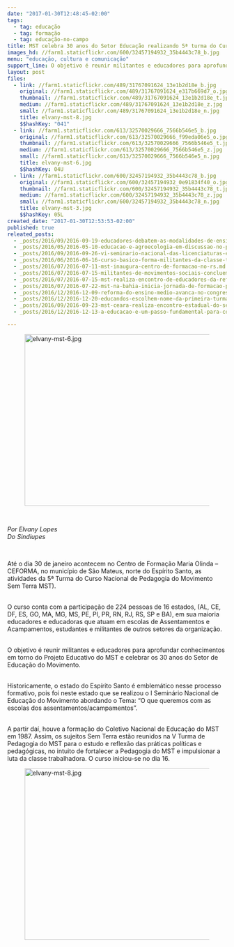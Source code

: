 ```yaml
---
date: "2017-01-30T12:48:45-02:00"
tags:
  - tag: educação
  - tag: formação
  - tag: educação-no-campo
title: MST celebra 30 anos do Setor Educação realizando 5ª turma do Curso Nacional de Pedagogia no Estado
images_hd: //farm1.staticflickr.com/600/32457194932_35b4443c78_b.jpg
menu: "educação, cultura e comunicação"
support_line: O objetivo é reunir militantes e educadores para aprofundar conhecimentos em torno do Projeto Educativo do MST e celebrar os 30 anos do Setor de Educação do Movimento
layout: post
files:
  - link: //farm1.staticflickr.com/489/31767091624_13e1b2d18e_b.jpg
    original: //farm1.staticflickr.com/489/31767091624_e317b669d7_o.jpg
    thumbnail: //farm1.staticflickr.com/489/31767091624_13e1b2d18e_t.jpg
    medium: //farm1.staticflickr.com/489/31767091624_13e1b2d18e_z.jpg
    small: //farm1.staticflickr.com/489/31767091624_13e1b2d18e_n.jpg
    title: elvany-mst-8.jpg
    $$hashKey: "041"
  - link: //farm1.staticflickr.com/613/32570029666_7566b546e5_b.jpg
    original: //farm1.staticflickr.com/613/32570029666_f99eda06e5_o.jpg
    thumbnail: //farm1.staticflickr.com/613/32570029666_7566b546e5_t.jpg
    medium: //farm1.staticflickr.com/613/32570029666_7566b546e5_z.jpg
    small: //farm1.staticflickr.com/613/32570029666_7566b546e5_n.jpg
    title: elvany-mst-6.jpg
    $$hashKey: 04U
  - link: //farm1.staticflickr.com/600/32457194932_35b4443c78_b.jpg
    original: //farm1.staticflickr.com/600/32457194932_0e91834f40_o.jpg
    thumbnail: //farm1.staticflickr.com/600/32457194932_35b4443c78_t.jpg
    medium: //farm1.staticflickr.com/600/32457194932_35b4443c78_z.jpg
    small: //farm1.staticflickr.com/600/32457194932_35b4443c78_n.jpg
    title: elvany-mst-3.jpg
    $$hashKey: 05L
created_date: "2017-01-30T12:53:53-02:00"
published: true
releated_posts:
  - _posts/2016/09/2016-09-19-educadores-debatem-as-modalidades-de-ensino-durante-encontro.md
  - _posts/2016/05/2016-05-10-educacao-e-agroecologia-em-discussao-no-parana.md
  - _posts/2016/09/2016-09-26-vi-seminario-nacional-das-licenciaturas-em-educacao-do-campo-denuncia-governo-temer.md
  - _posts/2016/06/2016-06-16-curso-basico-forma-militantes-da-classe-trabalhadora-no-rio-grande-do-sul.md
  - _posts/2016/07/2016-07-11-mst-inaugura-centro-de-formacao-no-rs.md
  - _posts/2016/07/2016-07-15-militantes-de-movimentos-sociais-concluem-mestrado-na-ensp-fiocruz.md
  - _posts/2016/07/2016-07-15-mst-realiza-encontro-de-educadores-da-reforma-agraria-no-ceara.md
  - _posts/2016/07/2016-07-22-mst-na-bahia-inicia-jornada-de-formacao-politica-com-a-militancia.md
  - _posts/2016/12/2016-12-09-reforma-do-ensino-medio-avanca-no-congresso-nacional.md
  - _posts/2016/12/2016-12-20-educandos-escolhem-nome-da-primeira-turma-de-agronomia-do-instituto-educar.md
  - _posts/2016/09/2016-09-23-mst-ceara-realiza-encontro-estadual-do-setor-de-saude.md
  - _posts/2016/12/2016-12-13-a-educacao-e-um-passo-fundamental-para-conquista-da-reforma-agraria.md

---
```

<figure class="image"><img alt="elvany-mst-6.jpg" height="394" src="//farm1.staticflickr.com/613/32570029666_7566b546e5_b.jpg" width="700" />
<figcaption></figcaption>
</figure>

<p>&nbsp;</p>

<p><em>Por Elvany Lopes<br />
Do Sindiupes</em></p>

<div>&nbsp;</div>

<p>At&eacute; o dia 30 de janeiro acontecem no Centro de Forma&ccedil;&atilde;o Maria Olinda &ndash; CEFORMA, no munic&iacute;pio de S&atilde;o Mateus, norte do Esp&iacute;rito Santo, as atividades da 5&ordf; Turma do Curso Nacional de Pedagogia do Movimento Sem Terra MST).</p>

<p><br />
O curso conta com a participa&ccedil;&atilde;o de 224 pessoas de 16 estados, (AL, CE, DF, ES, GO, MA, MG, MS, PE, PI, PR, RN, RJ, RS, SP e BA), em sua maioria educadores e educadoras que atuam em escolas de Assentamentos e Acampamentos, estudantes e militantes de outros setores da organiza&ccedil;&atilde;o.</p>

<p><br />
O objetivo &eacute; reunir militantes e educadores para aprofundar conhecimentos em torno do Projeto Educativo do MST e celebrar os 30 anos do Setor de Educa&ccedil;&atilde;o do Movimento.</p>

<p><br />
Historicamente, o estado do Esp&iacute;rito Santo &eacute; emblem&aacute;tico nesse processo formativo, pois foi neste estado que se realizou o I Semin&aacute;rio Nacional de Educa&ccedil;&atilde;o do Movimento abordando o Tema: &ldquo;O que queremos com as escolas dos assentamentos/acampamentos&rdquo;.</p>

<p><br />
A partir da&iacute;, houve a forma&ccedil;&atilde;o do Coletivo Nacional de Educa&ccedil;&atilde;o do MST em 1987. Assim, os sujeitos Sem Terra est&atilde;o reunidos na V Turma de Pedagogia do MST para o estudo e reflex&atilde;o das pr&aacute;ticas pol&iacute;ticas e pedag&oacute;gicas, no intuito de fortalecer a Pedagogia do MST e impulsionar a luta da classe trabalhadora. O curso iniciou-se no dia 16.</p>

<div>
<figure class="image"><img alt="elvany-mst-8.jpg" height="394" src="//farm1.staticflickr.com/489/31767091624_13e1b2d18e_b.jpg" width="700" />
<figcaption></figcaption>
</figure>
</div>

